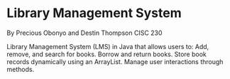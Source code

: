 # Library Management System

By Precious Obonyo and Destin Thompson
CISC 230

Library Management System (LMS) in Java that allows users to:  Add, remove, and search for books. Borrow and return books. Store book records dynamically using an ArrayList. Manage user interactions through methods.
